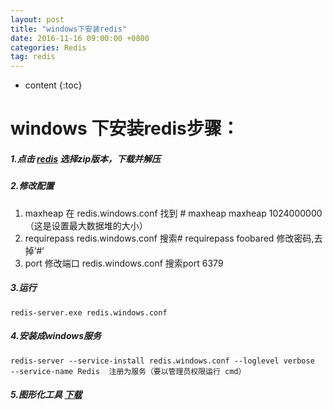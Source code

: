 ```yaml
---
layout: post
title: "windows下安装redis"
date: 2016-11-16 09:00:00 +0800 
categories: Redis
tag: redis
---
```

* content
{:toc}
<!-- more -->

# windows 下安装redis步骤：
##### 1.点击 <a href="https://github.com/MicrosoftArchive/redis/releases">redis</a> 选择zip版本，下载并解压
##### 2.修改配置
1. maxheap 在 redis.windows.conf 找到 # maxheap <bytes> maxheap 1024000000（这是设置最大数据堆的大小）
2.  requirepass redis.windows.conf 搜索# requirepass foobared 修改密码,去掉‘#’ 
3.  port 修改端口 redis.windows.conf 搜索port 6379 
##### 3.运行

    redis-server.exe redis.windows.conf
    
##### 4.安装成windows服务

    redis-server --service-install redis.windows.conf --loglevel verbose  --service-name Redis  注册为服务（要以管理员权限运行 cmd）
    
##### 5.图形化工具 <a href="https://redisdesktop.com/download">下载</a>

    
     